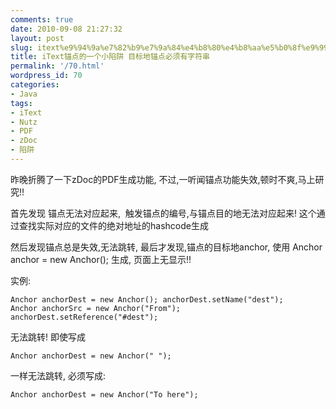 ```yaml
---
comments: true
date: 2010-09-08 21:27:32
layout: post
slug: itext%e9%94%9a%e7%82%b9%e7%9a%84%e4%b8%80%e4%b8%aa%e5%b0%8f%e9%99%b7%e9%98%b1-%e7%9b%ae%e6%a0%87%e5%9c%b0%e9%94%9a%e7%82%b9%e5%bf%85%e9%a1%bb%e6%9c%89%e5%ad%97%e7%ac%a6%e4%b8%b2
title: iText锚点的一个小陷阱 目标地锚点必须有字符串
permalink: '/70.html'
wordpress_id: 70
categories:
- Java
tags:
- iText
- Nutz
- PDF
- zDoc
- 陷阱
---
```


昨晚折腾了一下zDoc的PDF生成功能, 不过,一听闻锚点功能失效,顿时不爽,马上研究!!

首先发现 锚点无法对应起来,  触发锚点的编号,与锚点目的地无法对应起来! 这个通过查找实际对应的文件的绝对地址的hashcode生成

然后发现锚点总是失效,无法跳转, 最后才发现,锚点的目标地anchor, 使用 Anchor anchor = new Anchor(); 生成, 页面上无显示!!

实例:
    
    Anchor anchorDest = new Anchor(); anchorDest.setName("dest");
    Anchor anchorSrc = new Anchor("From"); anchorDest.setReference("#dest");

无法跳转! 即使写成 

    Anchor anchorDest = new Anchor(" ");

一样无法跳转, 必须写成:
    
    Anchor anchorDest = new Anchor("To here");
    
